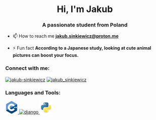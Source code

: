<h1 align="center">Hi, I'm Jakub</h1>
<h3 align="center">A passionate student from Poland</h3>

- 📫 How to reach me **jakub.sinkiewicz@proton.me**

- ⚡ Fun fact **According to a Japanese study, looking at cute animal pictures can boost your focus.**

<h3 align="left">Connect with me:</h3>
<p align="left">
<a href="https://linkedin.com/in/jakub-sinkiewicz" target="blank"><img align="center" src="https://raw.githubusercontent.com/rahuldkjain/github-profile-readme-generator/master/src/images/icons/Social/linked-in-alt.svg" alt="jakub-sinkiewicz" height="30" width="40" /></a>
<a href="https://www.leetcode.com/jakub_sinkiewicz" target="blank"><img align="center" src="https://raw.githubusercontent.com/rahuldkjain/github-profile-readme-generator/master/src/images/icons/Social/leet-code.svg" alt="jakub_sinkiewicz" height="30" width="40" /></a>
</p>

<h3 align="left">Languages and Tools:</h3>
<p align="left"> <a href="https://www.w3schools.com/cpp/" target="_blank" rel="noreferrer"> <img src="https://raw.githubusercontent.com/devicons/devicon/master/icons/cplusplus/cplusplus-original.svg" alt="cplusplus" width="40" height="40"/> </a> <a href="https://www.djangoproject.com/" target="_blank" rel="noreferrer"> <img src="https://cdn.worldvectorlogo.com/logos/django.svg" alt="django" width="40" height="40"/> </a> <a href="https://www.python.org" target="_blank" rel="noreferrer"> <img src="https://raw.githubusercontent.com/devicons/devicon/master/icons/python/python-original.svg" alt="python" width="40" height="40"/> </a> </p>

